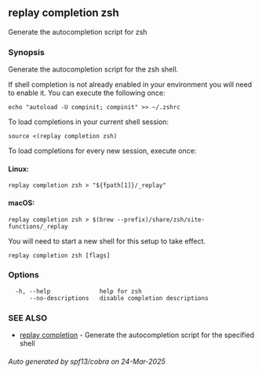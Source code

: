 ## replay completion zsh

Generate the autocompletion script for zsh

### Synopsis

Generate the autocompletion script for the zsh shell.

If shell completion is not already enabled in your environment you will need
to enable it.  You can execute the following once:

	echo "autoload -U compinit; compinit" >> ~/.zshrc

To load completions in your current shell session:

	source <(replay completion zsh)

To load completions for every new session, execute once:

#### Linux:

	replay completion zsh > "${fpath[1]}/_replay"

#### macOS:

	replay completion zsh > $(brew --prefix)/share/zsh/site-functions/_replay

You will need to start a new shell for this setup to take effect.


```
replay completion zsh [flags]
```

### Options

```
  -h, --help              help for zsh
      --no-descriptions   disable completion descriptions
```

### SEE ALSO

* [replay completion](replay_completion.md)	 - Generate the autocompletion script for the specified shell

###### Auto generated by spf13/cobra on 24-Mar-2025
